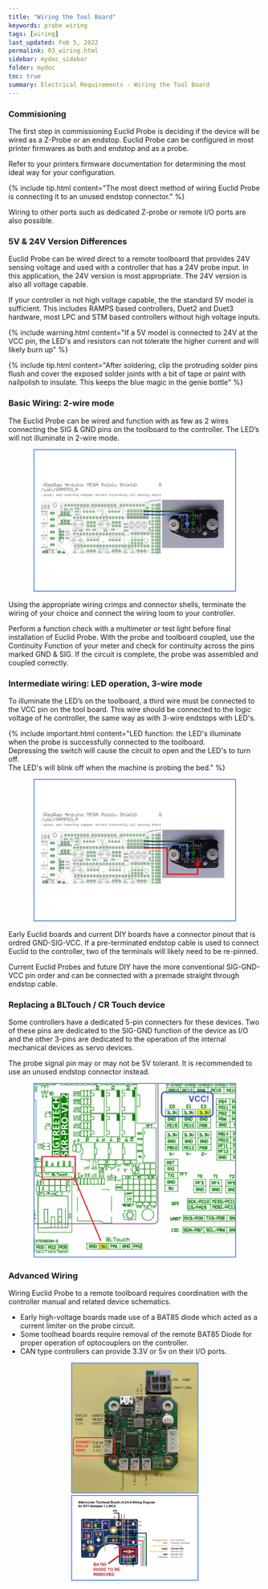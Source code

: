 ```yaml
---
title: "Wiring the Tool Board"
keywords: probe wiring
tags: [wiring]
last_updated: Feb 5, 2022
permalink: 03_wiring.html
sidebar: mydoc_sidebar
folder: mydoc
toc: true
summary: Electrical Requirements - Wiring the Tool Board
---
```

### Commisioning
The first step in commissioning Euclid Probe is deciding if the device will be wired as a Z-Probe or an endstop. Euclid Probe can be configured in most printer firmwares as both and endstop and as a probe.  

Refer to your printers firmware documentation for determining the most ideal way for your configuration.

{% include tip.html content="The most direct method of wiring Euclid Probe is connecting it to an unused endstop connector." %} 

Wiring to other ports such as dedicated Z-probe or remote I/O ports are also possible. 

### 5V & 24V Version Differences 
Euclid Probe can be wired direct to a remote toolboard that provides 24V sensing voltage and used with a controller that has a 24V probe input. In this application, the 24V version is most appropriate. The 24V version is also all voltage capable.  

If your controller is not high voltage capable, the the standard 5V model is sufficient.  This includes RAMPS based controllers, Duet2 and Duet3 hardware, most LPC and STM based controllers without high voltage inputs. 

{% include warning.html content="If a 5V model is connected to 24V at the VCC pin, the LED's and resistors can not tolerate the higher current and will likely burn up" %} 

{% include tip.html content="After soldering, clip the protruding solder pins flush and cover the exposed solder joints with a bit of tape or paint with nailpolish to insulate. This keeps the blue magic in the genie bottle" %}

### Basic Wiring: 2-wire mode
The Euclid Probe can be wired and function with as few as 2 wires connecting the SIG & GND pins on the toolboard to the controller. The LED’s will not illuminate in 2-wire mode.

<div style="width:100%;text-align:center;">
 <a href="images\04_2wire_example.jpg" data-lity>
        <img src="images\04_2wire_example.jpg" style="width:400px; border:2px solid CornflowerBlue"></a>
</div>

Using the appropriate wiring crimps and connector shells, terminate the wiring of your choice and connect the wiring loom to your controller.

Perform a function check with a multimeter or test light before final installation of Euclid Probe.  With the probe and toolboard coupled, use the Continuity Function of your meter and check for continuity across the pins marked GND & SIG. If the circuit is complete, the probe was assembled and coupled correctly.

### Intermediate wiring: LED operation, 3-wire mode
To illuminate the LED’s on the toolboard, a third wire must be connected to the VCC pin on the tool board. This wire should be connected to the logic voltage of he controller, the same way as with 3-wire endstops with LED's. 

{% include important.html content="LED function: the LED's illuminate when the probe is successfully connected to the toolboard.  
Depressing the switch will cause the circuit to open and the LED's to turn off.  
The LED's will blink off when the machine is probing the bed." %} 

<div style="width:100%;text-align:center;">
 <a href="images\04_3wire_example.jpg" data-lity>
        <img src="images\04_3wire_example.jpg" style="width:400px; border:2px solid CornflowerBlue"></a>
</div>  
<p></p>

Early Euclid boards and current DIY boards have a connector pinout that is ordred GND-SIG-VCC. If a pre-terminated endstop cable is used to connect Euclid to the controller, two of the terminals will likely need to be re-pinned. 

Current Euclid Probes and future DIY have the more conventional SIG-GND-VCC pin order and can be connected with a premade straight through endstop cable.  

### Replacing a BLTouch / CR Touch device
Some controllers have a dedicated 5-pin connecters for these devices. Two of these pins are dedicated to the SIG-GND function of the device as I/O and the other 3-pins are dedicated to the operation of the internal mechanical devices as servo devices. 

The probe signal pin may or may not be 5V tolerant. It is recommended to use an unused endstop connector instead. 
<div style="width:100%;text-align:center;">
 <a href="images\04_BLT_example.jpg" data-lity>
        <img src="images\04_BLT_example.jpg" style="width:400px; border:2px solid CornflowerBlue"></a>
</div>  
<p></p>

### Advanced Wiring
Wiring Euclid Probe to a remote toolboard requires coordination with the controller manual and related device schematics. 
 - Early high-voltage boards made use of a BAT85 diode which acted as a current limiter on the probe circuit. 
 - Some toolhead boards require removal of the remote BAT85 Diode for proper operation of optocouplers on the controller.   
 - CAN type controllers can provide 3.3V or 5v on their I/O ports. 

<div style="width:100%;text-align:center;">
 <a href="images\04_CANB_example.jpg" data-lity>
        <img src="images\04_CANB_example.jpg" style="width:250px; border:2px solid CornflowerBlue"></a>
 <a href="images\04_24VTB_example.jpg" data-lity>
        <img src="images\04_24VTB_example.jpg" style="width:250px; border:2px solid CornflowerBlue"></a>
</div>  
<p></p>